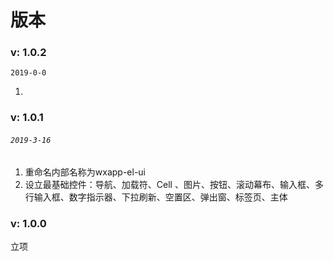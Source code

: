 # 版本

### v: 1.0.2

`2019-0-0`

1. 
### **v: 1.0.1**

###### `2019-3-16`

1. 重命名内部名称为wxapp-el-ui
2. 设立最基础控件：导航、加载符、Cell 、图片、按钮、滚动幕布、输入框、多行输入框、数字指示器、下拉刷新、空置区、弹出窗、标签页、主体

### **v: 1.0.0**

立项

